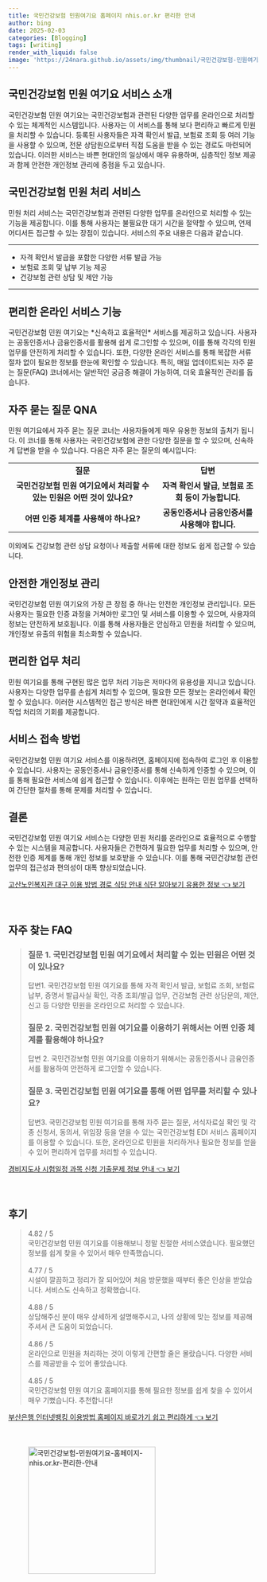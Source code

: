 ```yaml
---
title: 국민건강보험 민원여기요 홈페이지 nhis.or.kr 편리한 안내
author: bing
date: 2025-02-03
categories: [Blogging]
tags: [writing]
render_with_liquid: false
image: 'https://24nara.github.io/assets/img/thumbnail/국민건강보험-민원여기요-홈페이지-nhis.or.kr-편리한-안내.webp'
---
```



<h2 id='국민건강보험_민원_여기요_서비스_소개'>국민건강보험 민원 여기요 서비스 소개</h2>

<p>국민건강보험 민원 여기요는 국민건강보험과 관련된 다양한 업무를 온라인으로 처리할 수 있는 체계적인 시스템입니다. 사용자는 이 서비스를 통해 보다 편리하고 빠르게 민원을 처리할 수 있습니다. 등록된 사용자들은 자격 확인서 발급, 보험료 조회 등 여러 기능을 사용할 수 있으며, 전문 상담원으로부터 직접 도움을 받을 수 있는 경로도 마련되어 있습니다. 이러한 서비스는 바쁜 현대인의 일상에서 매우 유용하며, 심층적인 정보 제공과 함께 안전한 개인정보 관리에 중점을 두고 있습니다.</p>

<h2 id='국민건강보험_민원_처리_서비스'>국민건강보험 민원 처리 서비스</h2>

<p>민원 처리 서비스는 국민건강보험과 관련된 다양한 업무를 온라인으로 처리할 수 있는 기능을 제공합니다. 이를 통해 사용자는 불필요한 대기 시간을 절약할 수 있으며, 언제 어디서든 접근할 수 있는 장점이 있습니다. 서비스의 주요 내용은 다음과 같습니다.</p>

<hr />

<ul>
    <li>자격 확인서 발급을 포함한 다양한 서류 발급 가능</li>
    <li>보험료 조회 및 납부 기능 제공</li>
    <li>건강보험 관련 상담 및 제안 가능</li>
</ul>

<hr />

<h2 id='편리한_온라인_서비스_기능'>편리한 온라인 서비스 기능</h2>

<p>국민건강보험 민원 여기요는 *신속하고 효율적인* 서비스를 제공하고 있습니다. 사용자는 공동인증서나 금융인증서를 활용해 쉽게 로그인할 수 있으며, 이를 통해 각각의 민원 업무를 안전하게 처리할 수 있습니다. 또한, 다양한 온라인 서비스를 통해 복잡한 서류 절차 없이 필요한 정보를 한눈에 확인할 수 있습니다. 특히, 매일 업데이트되는 자주 묻는 질문(FAQ) 코너에서는 일반적인 궁금증 해결이 가능하여, 더욱 효율적인 관리를 돕습니다.</p>

<h2 id='자주_묻는_질문_QNA'>자주 묻는 질문 QNA</h2>

<p>민원 여기요에서 자주 묻는 질문 코너는 사용자들에게 매우 유용한 정보의 출처가 됩니다. 이 코너를 통해 사용자는 국민건강보험에 관한 다양한 질문을 할 수 있으며, 신속하게 답변을 받을 수 있습니다. 다음은 자주 묻는 질문의 예시입니다:</p>

<table>
    <tr>
        <td style="text-align: center; height: 17px;"><b>질문</b></td>
        <td style="text-align: center; height: 17px;"><b>답변</b></td>
    </tr>
    <tr>
        <td style="text-align: center; height: 17px;"><b>국민건강보험 민원 여기요에서 처리할 수 있는 민원은 어떤 것이 있나요?</b></td>
        <td style="text-align: center; height: 17px;"><b>자격 확인서 발급, 보험료 조회 등이 가능합니다.</b></td>
    </tr>
    <tr>
        <td style="text-align: center; height: 17px;"><b>어떤 인증 체계를 사용해야 하나요?</b></td>
        <td style="text-align: center; height: 17px;"><b>공동인증서나 금융인증서를 사용해야 합니다.</b></td>
    </tr>
</table>

<p>이외에도 건강보험 관련 상담 요청이나 제출할 서류에 대한 정보도 쉽게 접근할 수 있습니다.</p>

<h2 id='안전한_개인정보_관리'>안전한 개인정보 관리</h2>

<p>국민건강보험 민원 여기요의 가장 큰 장점 중 하나는 안전한 개인정보 관리입니다. 모든 사용자는 필요한 인증 과정을 거쳐야만 로그인 및 서비스를 이용할 수 있으며, 사용자의 정보는 안전하게 보호됩니다. 이를 통해 사용자들은 안심하고 민원을 처리할 수 있으며, 개인정보 유출의 위험을 최소화할 수 있습니다.</p>

<h2 id='편리한_업무_처리'>편리한 업무 처리</h2>

<p>민원 여기요를 통해 구현된 많은 업무 처리 기능은 저마다의 유용성을 지니고 있습니다. 사용자는 다양한 업무를 손쉽게 처리할 수 있으며, 필요한 모든 정보는 온라인에서 확인할 수 있습니다. 이러한 시스템적인 접근 방식은 바쁜 현대인에게 시간 절약과 효율적인 작업 처리의 기회를 제공합니다.</p>

<h2 id='서비스_접속_방법'>서비스 접속 방법</h2>

<p>국민건강보험 민원 여기요 서비스를 이용하려면, 홈페이지에 접속하여 로그인 후 이용할 수 있습니다. 사용자는 공동인증서나 금융인증서를 통해 신속하게 인증할 수 있으며, 이를 통해 필요한 서비스에 쉽게 접근할 수 있습니다. 이후에는 원하는 민원 업무를 선택하여 간단한 절차를 통해 문제를 처리할 수 있습니다.</p>

<h2 id='결론'>결론</h2>

<p>국민건강보험 민원 여기요 서비스는 다양한 민원 처리를 온라인으로 효율적으로 수행할 수 있는 시스템을 제공합니다. 사용자들은 간편하게 필요한 업무를 처리할 수 있으며, 안전한 인증 체계를 통해 개인 정보를 보호받을 수 있습니다. 이를 통해 국민건강보험 관련 업무의 접근성과 편의성이 대폭 향상되었습니다.</p>


<p><a class="click-button" title="고산노인복지관 대구 이용 방법 경로 식당 안내 식단 알아보기 유용한 정보" href="https://24nara.github.io/posts/%EA%B3%A0%EC%82%B0%EB%85%B8%EC%9D%B8%EB%B3%B5%EC%A7%80%EA%B4%80-%EB%8C%80%EA%B5%AC-%EC%9D%B4%EC%9A%A9-%EB%B0%A9%EB%B2%95-%EA%B2%BD%EB%A1%9C-%EC%8B%9D%EB%8B%B9-%EC%95%88%EB%82%B4-%EC%8B%9D%EB%8B%A8-%EC%95%8C%EC%95%84%EB%B3%B4%EA%B8%B0-%EC%9C%A0%EC%9A%A9%ED%95%9C-%EC%A0%95%EB%B3%B4/" rel="dofollow">고산노인복지관 대구 이용 방법 경로 식당 안내 식단 알아보기 유용한 정보 👈 보기</a></p><br>
<h2 id='자주_찾는_FAQ'>자주 찾는 FAQ</h2>
<div itemscope="" itemtype="https://schema.org/FAQPage"> 
<blockquote> 
<div itemscope="" itemprop="mainEntity" itemtype="https://schema.org/Question"> 
<h3 itemprop="name">질문 1. 국민건강보험 민원 여기요에서 처리할 수 있는 민원은 어떤 것이 있나요?</h3> 
<div itemscope="" itemprop="acceptedAnswer" itemtype="https://schema.org/Answer"> 
<span itemprop="text"> 
<p>답변1. 국민건강보험 민원 여기요를 통해 자격 확인서 발급, 보험료 조회, 보험료 납부, 증명서 발급사실 확인, 각종 조회/발급 업무, 건강보험 관련 상담문의, 제안, 신고 등 다양한 민원을 온라인으로 처리할 수 있습니다.</p> 
</span> 
</div> 
</div> 
<div itemscope="" itemprop="mainEntity" itemtype="https://schema.org/Question"> 
<h3 itemprop="name">질문 2. 국민건강보험 민원 여기요를 이용하기 위해서는 어떤 인증 체계를 활용해야 하나요?</h3> 
<div itemscope="" itemprop="acceptedAnswer" itemtype="https://schema.org/Answer"> 
<span itemprop="text"> 
<p>답변 2. 국민건강보험 민원 여기요를 이용하기 위해서는 공동인증서나 금융인증서를 활용하여 안전하게 로그인할 수 있습니다.</p> 
</span> 
</div> 
</div> 
<div itemscope="" itemprop="mainEntity" itemtype="https://schema.org/Question"> 
<h3 itemprop="name">질문 3. 국민건강보험 민원 여기요를 통해 어떤 업무를 처리할 수 있나요?</h3> 
<div itemscope="" itemprop="acceptedAnswer" itemtype="https://schema.org/Answer"> 
<span itemprop="text"> 
<p>답변3. 국민건강보험 민원 여기요를 통해 자주 묻는 질문, 서식자료실 확인 및 각종 신청서, 동의서, 위임장 등을 얻을 수 있는 국민건강보험 EDI 서비스 홈페이지를 이용할 수 있습니다. 또한, 온라인으로 민원을 처리하거나 필요한 정보를 얻을 수 있어 편리하게 업무를 처리할 수 있습니다.</p> 
</span> 
</div> 
</div> 
</blockquote> 
</div>
<p><a class="click-button" title="경비지도사 시험일정 과목 신청 기출문제 정보 안내" href="https://24nara.github.io/posts/%EA%B2%BD%EB%B9%84%EC%A7%80%EB%8F%84%EC%82%AC-%EC%8B%9C%ED%97%98%EC%9D%BC%EC%A0%95-%EA%B3%BC%EB%AA%A9-%EC%8B%A0%EC%B2%AD-%EA%B8%B0%EC%B6%9C%EB%AC%B8%EC%A0%9C-%EC%A0%95%EB%B3%B4-%EC%95%88%EB%82%B4/" rel="dofollow">경비지도사 시험일정 과목 신청 기출문제 정보 안내 👈 보기</a></p><br>
<h2 id='후기'>후기</h2>
<div itemscope itemtype="https://schema.org/Product">
  <blockquote>
  <div itemprop="review" itemscope itemtype="https://schema.org/Review">
      <div itemprop="reviewRating" itemscope itemtype="https://schema.org/Rating"> <span itemprop="ratingValue">4.82</span> / <span itemprop="bestRating">5</span> </div>
      <span itemprop="reviewBody">국민건강보험 민원 여기요를 이용해보니 정말 친절한 서비스였습니다. 필요했던 정보를 쉽게 찾을 수 있어서 매우 만족했습니다.</span>
  </div>
  <br>
  <div itemprop="review" itemscope itemtype="https://schema.org/Review">
      <div itemprop="reviewRating" itemscope itemtype="https://schema.org/Rating"> <span itemprop="ratingValue">4.77</span> / <span itemprop="bestRating">5</span> </div>
      <span itemprop="reviewBody">시설이 깔끔하고 정리가 잘 되어있어 처음 방문했을 때부터 좋은 인상을 받았습니다. 서비스도 신속하고 정확했습니다.</span>
  </div>
  <br>
  <div itemprop="review" itemscope itemtype="https://schema.org/Review">
      <div itemprop="reviewRating" itemscope itemtype="https://schema.org/Rating"> <span itemprop="ratingValue">4.88</span> / <span itemprop="bestRating">5</span> </div>
      <span itemprop="reviewBody">상담해주신 분이 매우 상세하게 설명해주시고, 나의 상황에 맞는 정보를 제공해주셔서 큰 도움이 되었습니다.</span>
  </div>
  <br>
  <div itemprop="review" itemscope itemtype="https://schema.org/Review">
      <div itemprop="reviewRating" itemscope itemtype="https://schema.org/Rating"> <span itemprop="ratingValue">4.86</span> / <span itemprop="bestRating">5</span> </div>
      <span itemprop="reviewBody">온라인으로 민원을 처리하는 것이 이렇게 간편할 줄은 몰랐습니다. 다양한 서비스를 제공받을 수 있어 좋았습니다.</span>
  </div>
  <br>
  <div itemprop="review" itemscope itemtype="https://schema.org/Review">
      <div itemprop="reviewRating" itemscope itemtype="https://schema.org/Rating"> <span itemprop="ratingValue">4.85</span> / <span itemprop="bestRating">5</span> </div>
      <span itemprop="reviewBody">국민건강보험 민원 여기요 홈페이지를 통해 필요한 정보를 쉽게 찾을 수 있어서 매우 기뻤습니다. 추천합니다!</span>
  </div>
  </blockquote>
</div>
<p><a class="click-button" title="부산은행 인터넷뱅킹 이용방법 홈페이지 바로가기 쉽고 편리하게" href="https://24nara.github.io/posts/%EB%B6%80%EC%82%B0%EC%9D%80%ED%96%89-%EC%9D%B8%ED%84%B0%EB%84%B7%EB%B1%85%ED%82%B9-%EC%9D%B4%EC%9A%A9%EB%B0%A9%EB%B2%95-%ED%99%88%ED%8E%98%EC%9D%B4%EC%A7%80-%EB%B0%94%EB%A1%9C%EA%B0%80%EA%B8%B0-%EC%89%BD%EA%B3%A0-%ED%8E%B8%EB%A6%AC%ED%95%98%EA%B2%8C/" rel="dofollow">부산은행 인터넷뱅킹 이용방법 홈페이지 바로가기 쉽고 편리하게 👈 보기</a></p><br>
<figure class="image"><img src="https://24nara.github.io/assets/img/thumbnail/국민건강보험-민원여기요-홈페이지-nhis.or.kr-편리한-안내.webp" alt="국민건강보험-민원여기요-홈페이지-nhis.or.kr-편리한-안내" width="256" height="256"></figure>